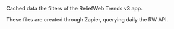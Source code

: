Cached data the filters of the ReliefWeb Trends v3 app.

These files are created through Zapier, querying daily the RW API.

